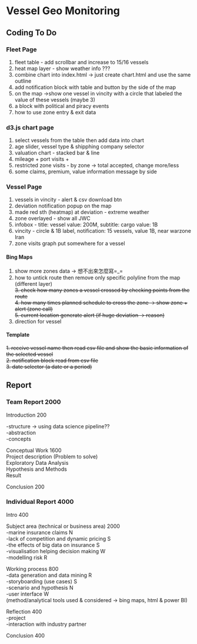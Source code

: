 # Vessel Geo Monitoring

## Coding To Do

### Fleet Page  

1. fleet table - add scrollbar and increase to 15/16 vessels  
2. heat map layer - show weather info ???  
3. combine chart into index.html -> just create chart.html and use the same outline  
4. add notification block with table and button by the side of the map
5. on the map ->show one vessel in vincity with a circle that labeled the value of these vessels (maybe 3)  
6. a block with political and piracy events  
7. how to use zone entry & exit data  

### d3.js chart page

1. select vessels from the table then add data into chart  
2. age slider, vessel type & shipphing company selector  
3. valuation chart - stacked bar & line  
4. mileage + port visits + 
5. restricted zone visits - by zone -> total accepted, change more/less  
6. some claims, premium, value information message by side  

### Vessel Page

1. vessels in vincity - alert & csv download btn  
2. deviation notification popup on the map  
3. made red sth (heatmap) at deviation - extreme weather  
4. zone overlayed - show all JWC
5. infobox - title: vessel value: 200M, subtitle: cargo value: 1B  
6. vincity - circle & 1B label, notification: 15 vessels, value 1B, near warzone Iran  
7. zone visits graph put somewhere for a vessel  

#### Bing Maps  

1. show more zones data -> 想不出來怎麼寫=_=
2. how to untick route then remove only specific polyline from the map (different layer)    
~~3. check how many zones a vessel crossed by checking points from the route~~  
~~4. how many times planned schedule to cross the zone -> show zone + alert (zone call)~~  
~~5. current location generate alert (if huge deviation -> reason)~~  
6. direction for vessel  

#### Template

~~1. receive vessel name then read csv file and show the basic information of the selected vessel~~  
~~2. notification block read from csv file~~  
~~3. date selector (a date or a period)~~  

## Report

### Team Report 2000

Introduction 200  

-structure -> using data science pipeline??  
-abstraction  
-concepts  

Conceptual Work 1600  
Project description (Problem to solve)  
Exploratory Data Analysis  
Hypothesis and Methods  
Result  

Conclusion 200  

### Individual Report 4000

Intro 400  

Subject area (technical or business area) 2000  
  -marine insurance claims N  
  -lack of competition and dynamic pricing S  
  -the effects of big data on insurance S  
  -visualisation helping decision making W   
  -modelling risk R  
  
Working process 800  
  -data generation and data mining R  
  -storyboarding (use cases) S  
  -scenario and hypothesis N  
  -user interface W  
  (method/analytical tools used & considered -> bing maps, html & power BI)  
  
Reflection 400  
  -project  
  -interaction with industry partner  
  
Conclusion 400  
